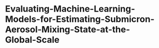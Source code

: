 # Evaluating-Machine-Learning-Models-for-Estimating-Submicron-Aerosol-Mixing-State-at-the-Global-Scale
